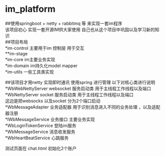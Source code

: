 # im_platform<br>
##使用springboot + netty + rabbitmq 等 来实现一套im程序<br>
该项目初心 实现一套开源IM供大家使用 自己也从这个项目中巩固以及学习新的知识<br>
##项目布局<br>
 *im-control 主要用于im 控制层 用于交互 <br>
    **im-stage <br>
 *im-core im主要业务实现<br>
 *im-domain im持久化model mapper<br>
 *im-utils 一些工具类实现<br>
 
 ##该项目才用netty 实现即时通讯 使用spring 进行管理 以下对核心类进行说明<br>
 *WbWebNettyServer websocket 服务启动类 用于主线程工作线程以及端口<br>
 *WbNettyServer    socket 服务启动类 用于主线程工作线程以及端口<br>
 这边是把websocks 以及socket 分为2个端口启动<br>
 *WbMessageAdapter 业务适配器 用于识别消息进入不同的业务处理 ，以及适配器注册<br>
 *IWbMessageService 业务接口 主要业务实现<br>
   *WbLoginTokenService  登陆im服务<br>
   *WbMessageService     消息收发服务<br>
   *WbHeartBeatService   心跳服务<br>
  
测试页面在 chat.html 初始化2个账户 
